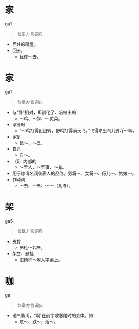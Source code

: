 # 家
ga1
> 如东方言词典
- 居住的房屋。
- 回去。
  - 我俫～去。

# 家
ga1
> 如皋方言词典
- 与“野”相对，即驯化了、培植出的
  - ～鸡、～狗、～苋菜。
- 家养的
  - “～鸡打得团团转，野鸡打得满天飞。’’飞得来㞢鸟儿养吖～啊。
- 家庭
  - 我～、～里。
- 自己
  - 自～。
- （5）内部的
  - ～里人、～里事、～鬼。
- 用于称谓名词後表人的品位。男将～、女将～、伢儿～、姑娘～。
- 作动词
  - ～去、～来、～～（儿语）。

# 架
ga5
> 如皋方言词典
- 支撑
  - 把枪～起来。
- 架空、悬挂
  - 把槽桶～啊人字梁上。

# 咖
ga
> 如皋方言词典
- 语气助词，“啊”在前字收塞尾时的变体。如
  - 吃～、跌～、活～。
